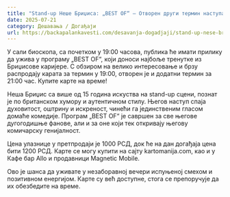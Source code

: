 ```yaml
---
title: "Stand-up Неше Бриџиса: „BEST OF“ – Отворен други термин наступа, први распродат"
date: 2025-07-21
category: Дешавања / Догађаји
url: https://backapalankavesti.com/desavanja-dogadjaji/stand-up-nese-bridzisa-best-of-u-backoj-palanci/
---
```


У сали биоскопа, са почетком у 19:00 часова, публика ће имати прилику да ужива у програму „BEST OF“, који доноси најбоље тренутке из Бриџисове каријере. С обзиром на велико интересовање и брзу распродају карата за термин у 19:00, отворен је и додатни термин за 21:00 час. Купите карте на време!

Неша Бриџис са више од 15 година искуства на stand-up сцени, познат је по британском хумору и аутентичном стилу. Његов наступ спаја духовитост, оштрину и искреност, чинећи га јединственим гласом домаће комедије. Програм „BEST OF“ је савршен за све његове дугогодишње фанове, али и за оне који тек откривају његову комичарску генијалност.

Цена улазнице у претпродаји је 1000 РСД, док ће на дан догађаја цена бити 1200 РСД. Карте се могу купити на сајту kartomanija.com, као и у Кафе бар Allo и продавници Magnetic Mobile.

Ово је шанса да уживате у незаборавној вечери испуњеној смехом и позитивном енергијом. Карте су већ доступне, стога се препоручује да их обезбедите на време.
